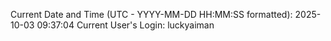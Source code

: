 Current Date and Time (UTC - YYYY-MM-DD HH:MM:SS formatted): 2025-10-03 09:37:04
Current User's Login: luckyaiman
